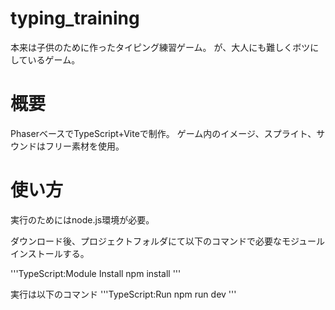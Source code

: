 # typing_training
本来は子供のために作ったタイピング練習ゲーム。
が、大人にも難しくボツにしているゲーム。

# 概要
PhaserベースでTypeScript+Viteで制作。
ゲーム内のイメージ、スプライト、サウンドはフリー素材を使用。

# 使い方
実行のためにはnode.js環境が必要。

ダウンロード後、プロジェクトフォルダにて以下のコマンドで必要なモジュールインストールする。

'''TypeScript:Module Install
npm install
'''

実行は以下のコマンド
'''TypeScript:Run
npm run dev
'''
